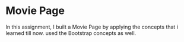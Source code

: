 # Movie Page
In this assignment, I built a Movie Page by applying the concepts that i learned till now.  used the Bootstrap concepts as well.